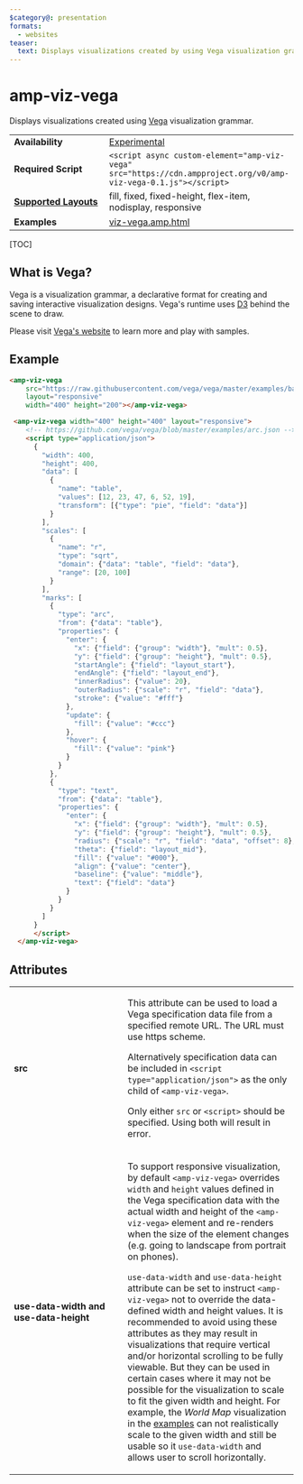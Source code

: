 ```yaml
---
$category@: presentation
formats:
  - websites
teaser:
  text: Displays visualizations created by using Vega visualization grammar.
---
```

<!---
Copyright 2016 The AMP HTML Authors. All Rights Reserved.

Licensed under the Apache License, Version 2.0 (the "License");
you may not use this file except in compliance with the License.
You may obtain a copy of the License at

      http://www.apache.org/licenses/LICENSE-2.0

Unless required by applicable law or agreed to in writing, software
distributed under the License is distributed on an "AS-IS" BASIS,
WITHOUT WARRANTIES OR CONDITIONS OF ANY KIND, either express or implied.
See the License for the specific language governing permissions and
limitations under the License.
-->

# amp-viz-vega

Displays visualizations created using <a href="https://vega.github.io/vega/">Vega</a> visualization grammar.

<table>
  <tr>
    <td width="40%"><strong>Availability</strong></td>
    <td><a href="https://amp.dev/documentation/guides-and-tutorials/learn/experimental">Experimental</a></td>
  </tr>
  <tr>
    <td width="40%"><strong>Required Script</strong></td>
    <td><code>&lt;script async custom-element="amp-viz-vega" src="https://cdn.ampproject.org/v0/amp-viz-vega-0.1.js">&lt;/script></code></td>
  </tr>
  <tr>
    <td class="col-fourty"><strong><a href="https://amp.dev/documentation/guides-and-tutorials/develop/style_and_layout/control_layout">Supported Layouts</a></strong></td>
    <td>fill, fixed, fixed-height, flex-item, nodisplay, responsive</td>
  </tr>
  <tr>
    <td width="40%"><strong>Examples</strong></td>
    <td><a href="https://github.com/ampproject/amphtml/blob/master/examples/viz-vega.amp.html">viz-vega.amp.html</a></td>
  </tr>
</table>

[TOC]

## What is Vega?
Vega is a visualization grammar, a declarative format for creating and saving
interactive visualization designs. Vega's runtime uses [D3](https://github.com/d3/d3)
behind the scene to draw.

Please visit [Vega's website](https://vega.github.io/vega/)
to learn more and play with samples.

## Example

```html
<amp-viz-vega
    src="https://raw.githubusercontent.com/vega/vega/master/examples/bar.json"
    layout="responsive"
    width="400" height="200"></amp-viz-vega>
```

```html
 <amp-viz-vega width="400" height="400" layout="responsive">
    <!-- https://github.com/vega/vega/blob/master/examples/arc.json -->
    <script type="application/json">
      {
        "width": 400,
        "height": 400,
        "data": [
          {
            "name": "table",
            "values": [12, 23, 47, 6, 52, 19],
            "transform": [{"type": "pie", "field": "data"}]
          }
        ],
        "scales": [
          {
            "name": "r",
            "type": "sqrt",
            "domain": {"data": "table", "field": "data"},
            "range": [20, 100]
          }
        ],
        "marks": [
          {
            "type": "arc",
            "from": {"data": "table"},
            "properties": {
              "enter": {
                "x": {"field": {"group": "width"}, "mult": 0.5},
                "y": {"field": {"group": "height"}, "mult": 0.5},
                "startAngle": {"field": "layout_start"},
                "endAngle": {"field": "layout_end"},
                "innerRadius": {"value": 20},
                "outerRadius": {"scale": "r", "field": "data"},
                "stroke": {"value": "#fff"}
              },
              "update": {
                "fill": {"value": "#ccc"}
              },
              "hover": {
                "fill": {"value": "pink"}
              }
            }
          },
          {
            "type": "text",
            "from": {"data": "table"},
            "properties": {
              "enter": {
                "x": {"field": {"group": "width"}, "mult": 0.5},
                "y": {"field": {"group": "height"}, "mult": 0.5},
                "radius": {"scale": "r", "field": "data", "offset": 8},
                "theta": {"field": "layout_mid"},
                "fill": {"value": "#000"},
                "align": {"value": "center"},
                "baseline": {"value": "middle"},
                "text": {"field": "data"}
              }
            }
          }
        ]
      }
      </script>
  </amp-viz-vega>
```

## Attributes

<table>
  <tr>
    <td width="40%"><strong>src</strong></td>
    <td><p>This attribute can be used to load a Vega specification data file
  from a specified remote URL. The URL must use https scheme.</p>
<p>Alternatively specification data can be included in <code>&lt;script type="application/json"&gt;</code>
  as the only child of <code>&lt;amp-viz-vega&gt;</code>.<br></p>
<p>Only either <code>src</code> or <code>&lt;script&gt;</code> should be specified. Using both will result in error.</p></td>
  </tr>
  <tr>
    <td width="40%"><strong>use-data-width and use-data-height</strong></td>
    <td><p>To support responsive visualization, by default <code>&lt;amp-viz-vega&gt;</code> overrides <code>width</code>
  and <code>height</code> values defined in the Vega specification data with the actual width
  and height of the <code>&lt;amp-viz-vega&gt;</code> element and re-renders when the size of the
  element changes (e.g. going to landscape from portrait on phones).</p>
<p><code>use-data-width</code> and <code>use-data-height</code> attribute can be set to instruct <code>&lt;amp-viz-vega&gt;</code>
  not to override the data-defined width and height values. It is recommended to avoid
  using these attributes as they may result in visualizations that require vertical
  and/or horizontal scrolling to be fully viewable. But they can be used in certain
  cases where it may not be possible for the visualization to scale to fit the given
  width and height. For example, the <em>World Map</em> visualization in the
  <a href="https://github.com/ampproject/amphtml/blob/master/examples/viz-vega.amp.html">examples</a>
  can not realistically scale to the given width and still be usable so it <code>use-data-width</code>
  and allows user to scroll horizontally.</p></td>
  </tr>
</table>
